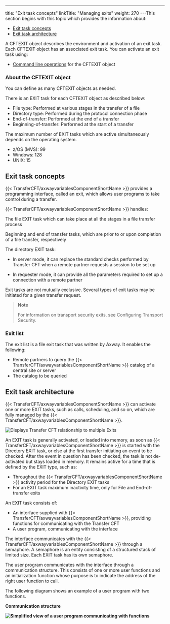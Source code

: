 ---
title: "Exit task concepts"
linkTitle: "Managing exits"
weight: 270
---This section begins with this topic
which provides the information about:

* [Exit
    task concepts](#Exit_task_concepts)
* [Exit
    task architecture](#Exit_task_architecture)

A CFTEXIT object describes
the environment and activation of an exit
task. Each CFTEXIT object has an associated exit task. You can activate an exit task using:

* [Command
    line operations](../../c_intro_userinterfaces/web_copilot_ui/flow_def_intro/cftexit) for the CFTEXIT object

<span id="About_the_CFTEXIT_object"></span>

### About the CFTEXIT object

You can define as many CFTEXIT objects as needed.

There is an EXIT task for each
CFTEXIT object as described below:

* File type: Performed
    at various stages in the transfer of a file
* Directory type:
    Performed during the protocol connection phase
* End-of-transfer:
    Performed at the end of a transfer
* Beginning-of-transfer: Performed at the start of a transfer

The maximum number of EXIT tasks which are active simultaneously depends
on the operating system.

* z/OS (MVS): 99
* Windows: 128
* UNIX: 15

<span id="Exit_task_concepts"></span>

## Exit task concepts

{{< TransferCFT/axwayvariablesComponentShortName  >}} provides a programming interface, called an exit,
which allows user programs to take control during a transfer.

{{< TransferCFT/axwayvariablesComponentShortName  >}} handles:

The file EXIT task
which can take place at all the stages in a file transfer process

Beginning and end of transfer tasks, which are prior to or upon completion of a file transfer, respectively

The directory EXIT
task:

* In
    server mode, it can replace the standard checks performed by Transfer
    CFT when a remote partner requests a session to be set up

<!-- -->

* In
    requester mode, it can provide all the parameters required to set
    up a connection with a remote partner

Exit tasks are not mutually exclusive. Several types of exit tasks may
be initiated for a given transfer request.

> **Note**
>
> For
> information on transport security exits, see Configuring
> Transport Security.

### Exit list

The exit list is a file exit task that was written by Axway. It enables the following:

* Remote partners
    to query the {{< TransferCFT/axwayvariablesComponentShortName >}} catalog of a central site or server
* The catalog to
    be queried

<span id="Exit_task_architecture"></span>

## Exit task architecture

{{< TransferCFT/axwayvariablesComponentShortName  >}} can activate one or more EXIT tasks, such as calls, scheduling, and so on, which
are fully managed by the {{< TransferCFT/axwayvariablesComponentShortName  >}}.

![Displays Transfer CFT relationship to multiple Exits](/Images/TransferCFT/cft_exits_1.png)

An EXIT task is generally activated, or loaded into memory,
as soon as {{< TransferCFT/axwayvariablesComponentShortName  >}} is started with the Directory EXIT
task, or else at the first transfer initiating an event to be checked.
After the event in question has been checked, the task is not de-activated
but stays loaded in memory. It remains active for a time that is defined
by the EXIT type, such as:

* Throughout the
    {{< TransferCFT/axwayvariablesComponentShortName >}} activity period for the Directory EXIT tasks
* For an EXIT task
    maximum inactivity time, only for File and End-of-transfer exits

An EXIT task consists of:

* An interface supplied
    with {{< TransferCFT/axwayvariablesComponentShortName >}}, providing functions for communicating with the Transfer
    CFT
* A user program,
    communicating with the interface

The interface communicates with the {{< TransferCFT/axwayvariablesComponentShortName  >}} through a semaphore. A semaphore is an entity
consisting of a structured stack of limited size. Each EXIT task has its
own semaphore.

The user program communicates with the interface through a communication
structure. This consists of one or more user functions and an initialization
function whose purpose is to indicate the address of the right user function
to call.

The following diagram shows an example
of a user program with two functions.

********Communication structure********

********![Simplified view of a user program communicating with functions](/Images/TransferCFT/cft_exits_2.png)********
